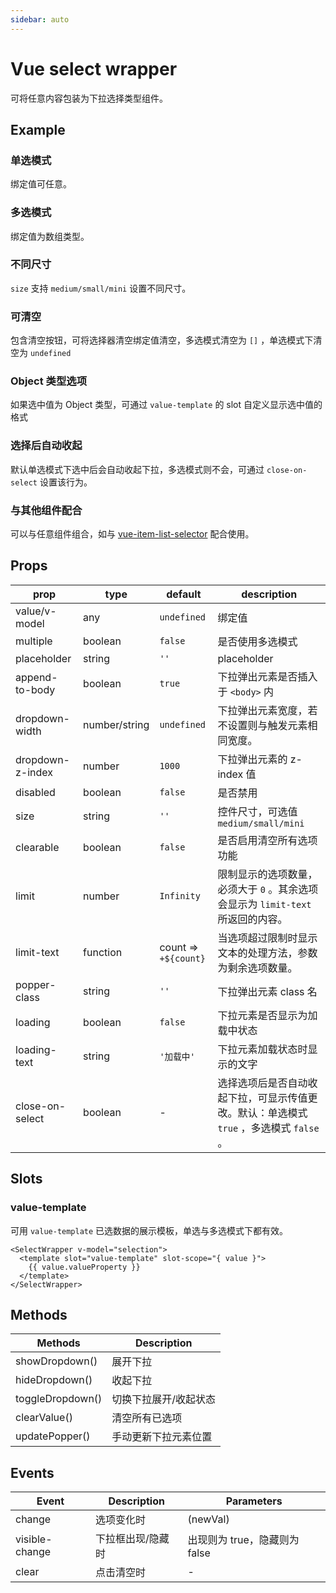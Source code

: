 ```yaml
---
sidebar: auto
---
```


<!-- markdownlint-disable MD033 -->

# Vue select wrapper

可将任意内容包装为下拉选择类型组件。

<client-only>

## Example

### 单选模式

绑定值可任意。

<example-single-mode />

### 多选模式

绑定值为数组类型。

<example-multiple-mode />

### 不同尺寸

`size` 支持 `medium/small/mini` 设置不同尺寸。

<example-different-size />

### 可清空

包含清空按钮，可将选择器清空绑定值清空，多选模式清空为 `[]` ，单选模式下清空为 `undefined`

<example-clearable />

### Object 类型选项

如果选中值为 Object 类型，可通过 `value-template` 的 slot 自定义显示选中值的格式

<example-object-option />

### 选择后自动收起

默认单选模式下选中后会自动收起下拉，多选模式则不会，可通过 `close-on-select` 设置该行为。

<example-close-on-select />

### 与其他组件配合

可以与任意组件组合，如与 [vue-item-list-selector](https://github.com/laomao800/vue-item-list-selector) 配合使用。

<example-with-item-list />

</client-only>

## Props

| prop             | type          | default              | description                                                                             |
| ---------------- | ------------- | -------------------- | --------------------------------------------------------------------------------------- |
| value/v-model    | any           | `undefined`          | 绑定值                                                                                  |
| multiple         | boolean       | `false`              | 是否使用多选模式                                                                        |
| placeholder      | string        | `''`                 | placeholder                                                                             |
| append-to-body   | boolean       | `true`               | 下拉弹出元素是否插入于 `<body>` 内                                                      |
| dropdown-width   | number/string | `undefined`          | 下拉弹出元素宽度，若不设置则与触发元素相同宽度。                                        |
| dropdown-z-index | number        | `1000`               | 下拉弹出元素的 z-index 值                                                               |
| disabled         | boolean       | `false`              | 是否禁用                                                                                |
| size             | string        | `''`                 | 控件尺寸，可选值 `medium/small/mini`                                                    |
| clearable        | boolean       | `false`              | 是否启用清空所有选项功能                                                                |
| limit            | number        | `Infinity`           | 限制显示的选项数量，必须大于 `0` 。其余选项会显示为 `limit-text` 所返回的内容。         |
| limit-text       | function      | count => `+${count}` | 当选项超过限制时显示文本的处理方法，参数为剩余选项数量。                                |
| popper-class     | string        | `''`                 | 下拉弹出元素 class 名                                                                   |
| loading          | boolean       | `false`              | 下拉元素是否显示为加载中状态                                                            |
| loading-text     | string        | `'加载中'`           | 下拉元素加载状态时显示的文字                                                            |
| close-on-select  | boolean       | -                    | 选择选项后是否自动收起下拉，可显示传值更改。默认：单选模式 `true` ，多选模式 `false` 。 |

## Slots

### value-template

可用 `value-template` 已选数据的展示模板，单选与多选模式下都有效。

```vue
<SelectWrapper v-model="selection">
  <template slot="value-template" slot-scope="{ value }">
    {{ value.valueProperty }}
  </template>
</SelectWrapper>
```

## Methods

| Methods          | Description           |
| ---------------- | --------------------- |
| showDropdown()   | 展开下拉              |
| hideDropdown()   | 收起下拉              |
| toggleDropdown() | 切换下拉展开/收起状态 |
| clearValue()     | 清空所有已选项        |
| updatePopper()   | 手动更新下拉元素位置  |

## Events

| Event          | Description       | Parameters                    |
| -------------- | ----------------- | ----------------------------- |
| change         | 选项变化时        | (newVal)                      |
| visible-change | 下拉框出现/隐藏时 | 出现则为 true，隐藏则为 false |
| clear          | 点击清空时        | -                             |
